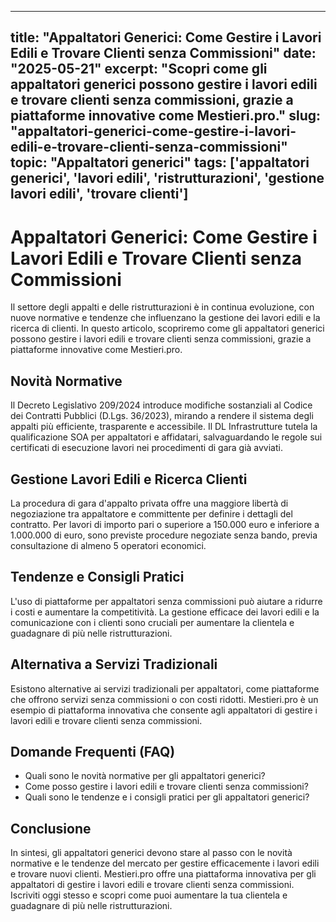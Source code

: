 
---
title: "Appaltatori Generici: Come Gestire i Lavori Edili e Trovare Clienti senza Commissioni"
date: "2025-05-21"
excerpt: "Scopri come gli appaltatori generici possono gestire i lavori edili e trovare clienti senza commissioni, grazie a piattaforme innovative come Mestieri.pro."
slug: "appaltatori-generici-come-gestire-i-lavori-edili-e-trovare-clienti-senza-commissioni"
topic: "Appaltatori generici"
tags: ['appaltatori generici', 'lavori edili', 'ristrutturazioni', 'gestione lavori edili', 'trovare clienti']
---

# Appaltatori Generici: Come Gestire i Lavori Edili e Trovare Clienti senza Commissioni

Il settore degli appalti e delle ristrutturazioni è in continua evoluzione, con nuove normative e tendenze che influenzano la gestione dei lavori edili e la ricerca di clienti. In questo articolo, scopriremo come gli appaltatori generici possono gestire i lavori edili e trovare clienti senza commissioni, grazie a piattaforme innovative come Mestieri.pro.

## Novità Normative

Il Decreto Legislativo 209/2024 introduce modifiche sostanziali al Codice dei Contratti Pubblici (D.Lgs. 36/2023), mirando a rendere il sistema degli appalti più efficiente, trasparente e accessibile. Il DL Infrastrutture tutela la qualificazione SOA per appaltatori e affidatari, salvaguardando le regole sui certificati di esecuzione lavori nei procedimenti di gara già avviati.

## Gestione Lavori Edili e Ricerca Clienti

La procedura di gara d'appalto privata offre una maggiore libertà di negoziazione tra appaltatore e committente per definire i dettagli del contratto. Per lavori di importo pari o superiore a 150.000 euro e inferiore a 1.000.000 di euro, sono previste procedure negoziate senza bando, previa consultazione di almeno 5 operatori economici.

## Tendenze e Consigli Pratici

L'uso di piattaforme per appaltatori senza commissioni può aiutare a ridurre i costi e aumentare la competitività. La gestione efficace dei lavori edili e la comunicazione con i clienti sono cruciali per aumentare la clientela e guadagnare di più nelle ristrutturazioni.

## Alternativa a Servizi Tradizionali

Esistono alternative ai servizi tradizionali per appaltatori, come piattaforme che offrono servizi senza commissioni o con costi ridotti. Mestieri.pro è un esempio di piattaforma innovativa che consente agli appaltatori di gestire i lavori edili e trovare clienti senza commissioni.

## Domande Frequenti (FAQ)

* Quali sono le novità normative per gli appaltatori generici?
* Come posso gestire i lavori edili e trovare clienti senza commissioni?
* Quali sono le tendenze e i consigli pratici per gli appaltatori generici?

## Conclusione

In sintesi, gli appaltatori generici devono stare al passo con le novità normative e le tendenze del mercato per gestire efficacemente i lavori edili e trovare nuovi clienti. Mestieri.pro offre una piattaforma innovativa per gli appaltatori di gestire i lavori edili e trovare clienti senza commissioni. Iscriviti oggi stesso e scopri come puoi aumentare la tua clientela e guadagnare di più nelle ristrutturazioni.
